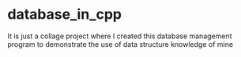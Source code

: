 # database_in_cpp
It is just a collage project where I created this database management program to demonstrate the use of data structure knowledge of mine
